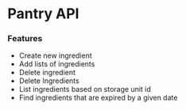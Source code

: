 # Pantry API

### Features
- Create new ingredient
- Add lists of ingredients
- Delete ingredient
- Delete Ingredients
- List ingredients based on storage unit id
- Find ingredients that are expired by a given date

